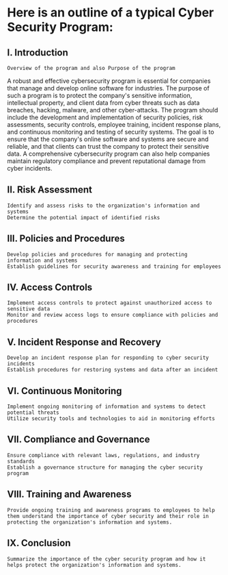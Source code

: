 # Here is an outline of a typical Cyber Security Program:

## I. Introduction

    Overview of the program and also Purpose of the program
    
A robust and effective cybersecurity program is essential for companies that manage and develop online software for industries. The purpose of such a program is to protect the company's sensitive information, intellectual property, and client data from cyber threats such as data breaches, hacking, malware, and other cyber-attacks. The program should include the development and implementation of security policies, risk assessments, security controls, employee training, incident response plans, and continuous monitoring and testing of security systems. The goal is to ensure that the company's online software and systems are secure and reliable, and that clients can trust the company to protect their sensitive data. A comprehensive cybersecurity program can also help companies maintain regulatory compliance and prevent reputational damage from cyber incidents.
    

## II. Risk Assessment

    Identify and assess risks to the organization's information and systems
    Determine the potential impact of identified risks

## III. Policies and Procedures

    Develop policies and procedures for managing and protecting information and systems
    Establish guidelines for security awareness and training for employees

## IV. Access Controls

    Implement access controls to protect against unauthorized access to sensitive data
    Monitor and review access logs to ensure compliance with policies and procedures

## V. Incident Response and Recovery

    Develop an incident response plan for responding to cyber security incidents
    Establish procedures for restoring systems and data after an incident

## VI. Continuous Monitoring

    Implement ongoing monitoring of information and systems to detect potential threats
    Utilize security tools and technologies to aid in monitoring efforts

## VII. Compliance and Governance

    Ensure compliance with relevant laws, regulations, and industry standards
    Establish a governance structure for managing the cyber security program

## VIII. Training and Awareness

    Provide ongoing training and awareness programs to employees to help them understand the importance of cyber security and their role in protecting the organization's information and systems.

## IX. Conclusion

    Summarize the importance of the cyber security program and how it helps protect the organization's information and systems.
